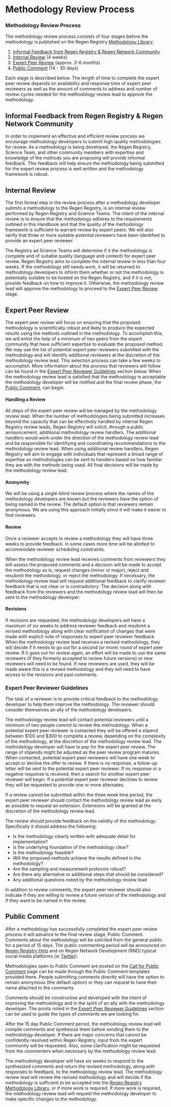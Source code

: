 # Methodology Review Process

### Methodology Review Process

The methodology review process consists of four stages before the methodology is published on the Regen Registry [Methodology Library](https://app.gitbook.com/o/HLlZLPGRtuSIEfuq1a8I/s/H1QmzemVpWDCJv0QlPOj/):

1. [Informal Feedback from Regen Registry & Regen Network Community](methodology-review-process.md#informal-feedback-from-regen-registry-and-regen-network-community)
2. [Internal Review](methodology-review-process.md#internal-review) (4 weeks)
3. [Expert Peer Review](methodology-review-process.md#expert-peer-review) (approx. 3-6 months)
4. [Public Comment](methodology-review-process.md#public-comment) (14 - 30 days)

Each stage is described below. The length of time to complete the expert peer review depends on availability and response time of expert peer reviewers as well as the amount of comments to address and number of review cycles needed for the methodology review lead to approve the methodology.

## Informal Feedback from Regen Registry & Regen Network Community

In order to implement an effective and efficient review process we encourage methodology developers to submit high quality methodologies for review. As a methodology is being developed,  the Regen Registry, Science Team, and other community members with expertise and knowledge of the methods you are proposing will provide informal feedback. This feedback will help ensure the methodology being submitted for the expert review process is well written and the methodology framework is robust.

## Internal Review

The first formal step in the review process after a methodology developer submits a methodology to the Regen Registry, is an internal review performed by Regen Registry and Science Teams. The intent of the internal review is to ensure that the methodology adheres to the requirements outlined in this Handbook and that the quality of the methodology framework is sufficient to warrant review by expert peers. We will also verify that three or more suitable potential reviewers have been identified to provide an expert peer reviewer.

The Registry ad Science Teams will determine if it the methodology is complete and of suitable quality (language and content) for expert peer review. Regen Registry aims to complete the internal review in less than four weeks. If the methodology still needs work, it will be returned to methodology developers to inform them whether or not the methodology is potentially suitable to be hosted on the Regen Registry, and if it is not, provide feedback on how to improve it. Otherwise, the methodology review lead will approve the methodology to proceed to the [Expert Peer Review](methodology-review-process.md#expert-peer-review) stage.

## Expert Peer Review

The expert peer review will focus on ensuring that the proposed methodology is scientifically robust and likely to produce the expected results using the methods outlined in the methodology. To accomplish this, we will enlist the help of a minimum of two peers from the expert community that have sufficient expertise to evaluate the proposed method. We may use the list of potential expert peer reviewers submitted with the methodology and will identify additional reviewers at the discretion of the methodology review lead. This selection process can take a few weeks to accomplish. More information about the process that reviewers will follow can be found in the [Expert Peer Reviewer Guidelines](methodology-review-process.md#expert-peer-reviewer-guidelines) section below. When the methodology review lead is satisfied that the methodology is acceptable the methodology developer will be notified and the final review phase, the [Public Comment](methodology-review-process.md#public-comment), can begin.

#### **Handling a Review**

All steps of the expert peer review will be managed by the methodology review lead. When the number of methodologies being submitted increases beyond the capacity that can be effectively handled by internal Regen Registry review leads, Regen Registry will solicit, through a public announcement, additional methodology review handlers. The additional handlers would work under the direction of the methodology review lead and be responsible for identifying and coordinating recommendations to the methodology review lead. When using additional review handlers, Regen Registry will aim to engage with individuals that represent a broad range of expertise so methodologies can be sent to handlers based on how familiar they are with the methods being used. All final decisions will be made by the methodology review lead.

#### **Anonymity**

We will be using a single-blind review process where the names of the methodology developers are known but the reviewers have the option of being named in the review. The default option is that reviewers remain anonymous. We are using this approach initially since it will make it easier to find reviewers.&#x20;

#### **Review**

Once a reviewer accepts to review a methodology they will have three weeks to provide feedback. In some cases more time will be allotted to accommodate reviewer scheduling constraints.&#x20;

When the methodology review lead receives comments from reviewers they will assess the proposed comments and a decision will be made to accept the methodology as is, request changes (minor or major), reject and resubmit the methodology, or reject the methodology. If necessary, the methodology review lead will request additional feedback to clarify reviewer feedback that is not clear or is contradictory. The decision along with feedback from the reviewers and the methodology review lead will then be sent to the methodology developer.

#### **Revisions**

If revisions are requested, the methodology developers will have a maximum of six weeks to address reviewer feedback and resubmit a revised methodology along with clear notification of changes that were made with explicit note of responses to expert peer reviewer feedback. When the methodology review lead receives a revised methodology, they will decide if it needs to go out for a second (or more) round of expert peer review. If it goes out for review again, an effort will be made to use the same reviewers (if they formerly accepted to review future versions) or new reviewers will need to be found. If new reviewers are used, they will be made aware this is a revised methodology and they will need to have access to the revisions and past comments.

### **Expert Peer Reviewer Guidelines**

The task of a reviewer is to provide critical feedback to the methodology developer to help them improve the methodology. The reviewer should consider themselves an ally of the methodology developers.

The methodology review lead will contact potential reviewers until a minimum of two people commit to review the methodology. When a potential expert peer reviewer is contacted they will be offered a stipend between $100 and $300 to complete a review, depending on the complexity of the methodology, at the discretion of the methodology review lead.  The methodology developer will have to pay for the expert peer review. The range of stipends might be adjusted as the peer review program matures. When contacted, potential expert peer reviewers will have one week to accept or decline the offer to review. If there is no response, a follow-up letter will be sent to the potential expert peer reviewer. If no response or a negative response is received, then a search for another expert peer reviewer will begin. If a potential expert peer reviewer declines to review they will be requested to provide one or more alternates.

If a review cannot be submitted within the three week time period, the expert peer reviewer should contact the methodology review lead as early as possible to request an extension. Extensions will be granted at the discretion of the methodology review lead.

The review should provide feedback on the validity of the methodology. Specifically it should address the following:

* Is the methodology clearly written with adequate detail for implementation?
* Is the underlying foundation of the methodology clear?
* Is the methodology feasible?
* Will the proposed methods achieve the results defined in the methodology?
* Are the sampling and measurement protocols robust?
* Are there any alternative or additional steps that should be considered?
* Any additional questions noted by the methodology review lead

In addition to review comments, the expert peer reviewer should also indicate if they are willing to review a future version of the methodology and if they want to be named in the review.

## Public Comment

After a methodology has successfully completed the expert peer review process it will advance to the final review stage, Public Comment. Comments about the methodology will be solicited from the general public for a period of 15 days. The public commenting period will be announced on [Regen Registry Hylo](https://www.hylo.com/groups/regen-methodology-development) and on Regen Network Development (RND) typical social media platforms (ie [Twitter](https://twitter.com/regen\_network?ref\_src=twsrc%5Egoogle%7Ctwcamp%5Eserp%7Ctwgr%5Eauthor)).

Methodologies open to Public Comment are posted on the [Call for Public Comment](https://registry.regen.network/v/methodology-library/methodologies-and-credit-classes-in-review/call-for-public-comment/methodologies-and-credit-classes-open-for-public-comment) page can be made through the Public Comment templates provided there.  People submitting comments directly will have the option to remain anonymous (the default option) or they can request to have their name attached to the comments.

Comments should be constructive and developed with the intent of improving the methodology and in the spirit of an ally with the methodology developer. The points noted in the [Expert Peer Reviewer Guidelines](methodology-review-process.md#expert-peer-reviewer-guidelines) section can be used to guide the types of comments we are looking for.

After the 15 day Public Comment period, the methodology review lead will compile comments and synthesize them before sending them to the methodology developer. If there are major concerns that cannot be confidently resolved within Regen Registry, input from the expert community will be requested. Also, some clarification might be requested from the commenters when necessary by the methodology review lead.

The methodology developer will have six weeks to respond to the synthesized comments and return the revised methodology, along with responses to feedback, to the methodology review lead. The methodology review lead will review the revised methodology and will decide if the methodology is sufficient to be accepted into the [Regen Registry Methodology Library](https://registry.regen.network/v/methodology-library/), or if more work is required. If more work is required, the methodology review lead will request the methodology developer to make specific changes to the methodology.&#x20;
